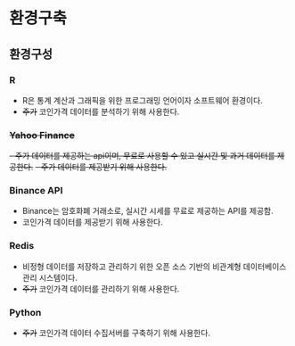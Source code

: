 # 환경구축

## 환경구성

### R
 - R은 통계 계산과 그래픽을 위한 프로그래밍 언어이자 소프트웨어 환경이다.
 - ~~주가~~ 코인가격 데이터를 분석하기 위해 사용한다.

### ~~Yahoo Finance~~
~~- 주가 데이터를 제공하는 api이며, 무료로 사용할 수 있고 실시간 및 과거 데이터를 제공한다.~~
~~- 주가 데이터를 제공받기 위해 사용한다.~~

### Binance API
- Binance는 암호화폐 거래소로, 실시간 시세를 무료로 제공하는 API를 제공함.
- 코인가격 데이터를 제공받기 위해 사용한다.

### Redis
 - 비정형 데이터를 저장하고 관리하기 위한 오픈 소스 기반의 비관계형 데이터베이스 관리 시스템이다.
 - ~~주가~~ 코인가격 데이터를 관리하기 위해 사용한다.

### Python 
 - ~~주가~~ 코인가격 데이터 수집서버를 구축하기 위해 사용한다.
